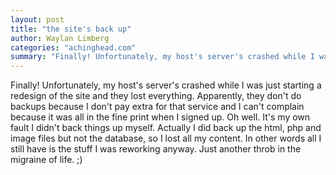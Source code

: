 ```yaml
---
layout: post
title: "the site's back up"
author: Waylan Limberg
categories: "achinghead.com"
summary: "Finally! Unfortunately, my host's server's crashed while I was just starting a redesign of the site and they lost everything. Apparently, they don't do backups because I don't pay extra for that service and I can't complain because it was all in the fine print when I signed up. Oh well. It's my own fault I didn't back things up myself. Actually I did back up the html, php and image files but not the database, so I lost all my content. In other words all I still have is the stuff I was reworking anyway. Just another throb in the migraine of life. ;)"
---
```


Finally! Unfortunately, my host's server's crashed while I was just starting a redesign of the site and they lost everything. Apparently, they don't do backups because I don't pay extra for that service and I can't complain because it was all in the fine print when I signed up. Oh well. It's my own fault I didn't back things up myself. Actually I did back up the html, php and image files but not the database, so I lost all my content. In other words all I still have is the stuff I was reworking anyway. Just another throb in the migraine of life. ;)